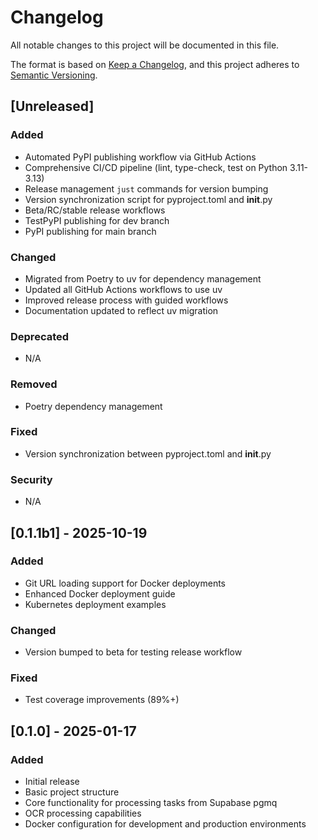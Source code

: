 # Changelog

All notable changes to this project will be documented in this file.

The format is based on [Keep a Changelog](https://keepachangelog.com/en/1.0.0/),
and this project adheres to [Semantic Versioning](https://semver.org/spec/v2.0.0.html).

## [Unreleased]

### Added
- Automated PyPI publishing workflow via GitHub Actions
- Comprehensive CI/CD pipeline (lint, type-check, test on Python 3.11-3.13)
- Release management `just` commands for version bumping
- Version synchronization script for pyproject.toml and __init__.py
- Beta/RC/stable release workflows
- TestPyPI publishing for dev branch
- PyPI publishing for main branch

### Changed
- Migrated from Poetry to uv for dependency management
- Updated all GitHub Actions workflows to use uv
- Improved release process with guided workflows
- Documentation updated to reflect uv migration

### Deprecated
- N/A

### Removed
- Poetry dependency management

### Fixed
- Version synchronization between pyproject.toml and __init__.py

### Security
- N/A

## [0.1.1b1] - 2025-10-19

### Added
- Git URL loading support for Docker deployments
- Enhanced Docker deployment guide
- Kubernetes deployment examples

### Changed
- Version bumped to beta for testing release workflow

### Fixed
- Test coverage improvements (89%+)

## [0.1.0] - 2025-01-17

### Added
- Initial release
- Basic project structure
- Core functionality for processing tasks from Supabase pgmq
- OCR processing capabilities
- Docker configuration for development and production environments
